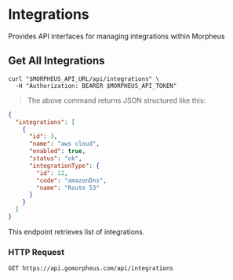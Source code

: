 # Integrations

Provides API interfaces for managing integrations within Morpheus

## Get All Integrations

```shell
curl "$MORPHEUS_API_URL/api/integrations" \
  -H "Authorization: BEARER $MORPHEUS_API_TOKEN"
```

> The above command returns JSON structured like this:

```json
{
  "integrations": [
    {
      "id": 3,
      "name": "aws cloud",
      "enabled": true,
      "status": "ok",
      "integrationType": {
        "id": 12,
        "code": "amazonDns",
        "name": "Route 53"
      }
    }
  ]
}    
```

This endpoint retrieves list of integrations.

### HTTP Request

`GET https://api.gomorpheus.com/api/integrations`

